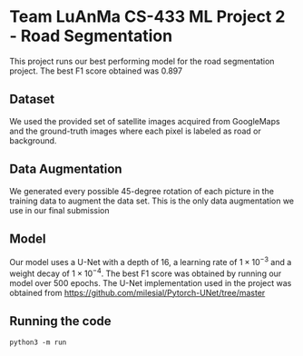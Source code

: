 # Team LuAnMa CS-433 ML Project 2 - Road Segmentation

This project runs our best performing model for the road segmentation project. The best F1 score obtained was 0.897

## Dataset
We used the provided set of satellite images acquired from GoogleMaps and the ground-truth images where each pixel is labeled 
as road or background.

## Data Augmentation
We generated every possible 45-degree rotation of each picture in the training data to augment the data set. This is the
only data augmentation we use in our final submission

## Model

Our model uses a U-Net with a depth of 16, a learning rate of $1 \times 10^{-3}$ and a weight
decay of $1 \times 10^{-4}$. The best F1 score was obtained by running our model over 500 epochs.
The U-Net implementation used in the project was obtained from https://github.com/milesial/Pytorch-UNet/tree/master

## Running the code
`python3 -m run`